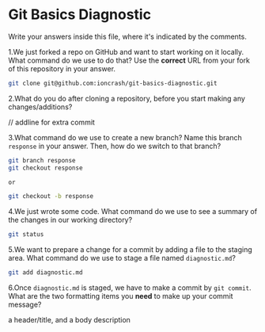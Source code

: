 # Git Basics Diagnostic

Write your answers inside this file, where it's indicated by the comments.

1.We just forked a repo on GitHub and want to start working on it locally.
What command do we use to do that? Use the **correct** URL from your fork of
this repository in your answer.

```sh
git clone git@github.com:ioncrash/git-basics-diagnostic.git
```

2.What do you do after cloning a repository, before you start making any
changes/additions?



// addline for extra commit

3.What command do we use to create a new branch? Name this branch `response`
    in your answer. Then, how do we switch to that branch?

```sh
git branch response
git checkout response

or

git checkout -b response
```

4.We just wrote some code. What command do we use to see a summary of the
    changes in our working directory?

```sh
git status
```

5.We want to prepare a change for a commit by adding a file to the staging
    area. What command do we use to stage a file named `diagnostic.md`?

```sh
git add diagnostic.md
```

6.Once `diagnostic.md` is staged, we have to make a commit by `git commit`.
What are the two formatting items you **need** to make up your commit message?

a header/title, and a body description
